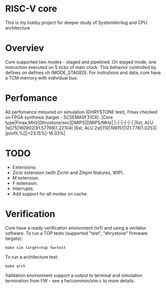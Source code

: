 
# RISC-V core
This is my hobby project for deeper study of SystemVerilog and CPU architecture

# Overviev
Core supported two modes - staged and pipelined. On staged mode, one instruction executed on 5 ticks of main clock. This behavior controlled by defines on defines.vh (MODE_STAGED).
For instrutions and data, core have a TCM memory with individual bus.

# Perfomance
All perfomance mesured on simulation (DHRYSTONE test), Fmax checked on FPGA synthesis (target - 5CSEMA5F31C6).
|Core type|Fmax,MHz|Dhrystone/sec|DMIPS|DMIPS/MHz|
|-|-|-|-|-|
|5st, ALU 1st|75|160902|91.57769|1.22104|
|6st, ALU 2st|110|198151|121.778|1.0253|
|profit,%|||+23.15%|-16.03%|
 
# TODO
- Extensions:
- Zicsr extension (with Zicntr and Zihpm features, WIP).
- M extension.
- F extension.
- Interrupts.
- Add support for all modes on cache.


# Verification
Core have a ready verification envionment (vrf) and using a verilator software.
To run a TOP tests (supported "test", "dhrystone" firmware targets):

    make sim target=top fw=test
To run a architecture test:

    make arch
Validation environment support a output to terminal and simulation termination from FW - see a fw/common/sim.c to more details.